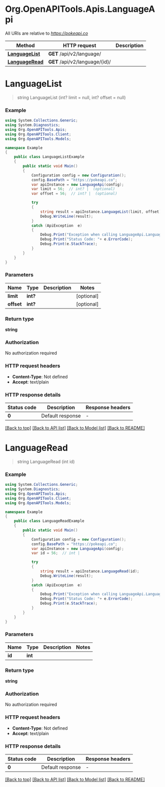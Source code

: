 # Org.OpenAPITools.Apis.LanguageApi

All URIs are relative to *https://pokeapi.co*

Method | HTTP request | Description
------------- | ------------- | -------------
[**LanguageList**](LanguageApi.md#languagelist) | **GET** /api/v2/language/ | 
[**LanguageRead**](LanguageApi.md#languageread) | **GET** /api/v2/language/{id}/ | 


<a name="languagelist"></a>
# **LanguageList**
> string LanguageList (int? limit = null, int? offset = null)



### Example
```csharp
using System.Collections.Generic;
using System.Diagnostics;
using Org.OpenAPITools.Apis;
using Org.OpenAPITools.Client;
using Org.OpenAPITools.Models;

namespace Example
{
    public class LanguageListExample
    {
        public static void Main()
        {
            Configuration config = new Configuration();
            config.BasePath = "https://pokeapi.co";
            var apiInstance = new LanguageApi(config);
            var limit = 56;  // int? |  (optional) 
            var offset = 56;  // int? |  (optional) 

            try
            {
                string result = apiInstance.LanguageList(limit, offset);
                Debug.WriteLine(result);
            }
            catch (ApiException  e)
            {
                Debug.Print("Exception when calling LanguageApi.LanguageList: " + e.Message );
                Debug.Print("Status Code: "+ e.ErrorCode);
                Debug.Print(e.StackTrace);
            }
        }
    }
}
```

### Parameters

Name | Type | Description  | Notes
------------- | ------------- | ------------- | -------------
 **limit** | **int?**|  | [optional] 
 **offset** | **int?**|  | [optional] 

### Return type

**string**

### Authorization

No authorization required

### HTTP request headers

 - **Content-Type**: Not defined
 - **Accept**: text/plain


### HTTP response details
| Status code | Description | Response headers |
|-------------|-------------|------------------|
| **0** | Default response |  -  |

[[Back to top]](#) [[Back to API list]](../README.md#documentation-for-api-endpoints) [[Back to Model list]](../README.md#documentation-for-models) [[Back to README]](../README.md)

<a name="languageread"></a>
# **LanguageRead**
> string LanguageRead (int id)



### Example
```csharp
using System.Collections.Generic;
using System.Diagnostics;
using Org.OpenAPITools.Apis;
using Org.OpenAPITools.Client;
using Org.OpenAPITools.Models;

namespace Example
{
    public class LanguageReadExample
    {
        public static void Main()
        {
            Configuration config = new Configuration();
            config.BasePath = "https://pokeapi.co";
            var apiInstance = new LanguageApi(config);
            var id = 56;  // int | 

            try
            {
                string result = apiInstance.LanguageRead(id);
                Debug.WriteLine(result);
            }
            catch (ApiException  e)
            {
                Debug.Print("Exception when calling LanguageApi.LanguageRead: " + e.Message );
                Debug.Print("Status Code: "+ e.ErrorCode);
                Debug.Print(e.StackTrace);
            }
        }
    }
}
```

### Parameters

Name | Type | Description  | Notes
------------- | ------------- | ------------- | -------------
 **id** | **int**|  | 

### Return type

**string**

### Authorization

No authorization required

### HTTP request headers

 - **Content-Type**: Not defined
 - **Accept**: text/plain


### HTTP response details
| Status code | Description | Response headers |
|-------------|-------------|------------------|
| **0** | Default response |  -  |

[[Back to top]](#) [[Back to API list]](../README.md#documentation-for-api-endpoints) [[Back to Model list]](../README.md#documentation-for-models) [[Back to README]](../README.md)

